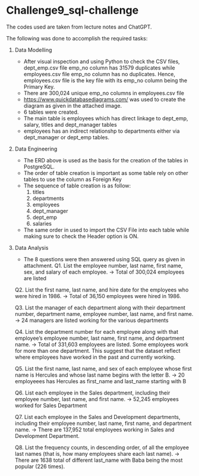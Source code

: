 # Challenge9_sql-challenge

The codes used are taken from lecture notes and ChatGPT.

The following was done to accomplish the required tasks:
1. Data Modelling
   - After visual inspection and using Python to check the CSV files, dept_emp.csv file emp_no column has 31579 duplicates
     while employees.csv file emp_no column has no duplicates.  Hence, employees.csv file is the key file with its emp_no column
     being the Primary Key.
   - There are 300,024 unique emp_no columns in employees.csv file
   - https://www.quickdatabasediagrams.com/ was used to create the diagram as given in the attached image.
   - 6 tables were created.  
   - The main table is employees which has direct linkage to dept_emp, salary, titles and dept_manager tables
   - employees has an indirect relationshp to departments either via dept_manager or dept_emp tables.


2. Data Engineering
   - The ERD above is used as the basis for the creation of the tables in PostgreSQL.
   - The order of table creation is important as some table rely on other tables to use the column as Foreign Key
   - The sequence of table creation is as follow:
     1.  titles
     2. departments
     3. employees
     4. dept_manager
     5. dept_emp
     6. salaries
   - The same order in used to import the CSV File into each table while making sure to check the Header option is ON.


3. Data Analysis
   - The 8 questions were then answered using SQL query as given in attachment.
   Q1. List the employee number, last name, first name, sex, and salary of each employee.
       -> Total of 300,024 employees are listed

   Q2. List the first name, last name, and hire date for the employees who were hired in 1986.
       -> Total of 36,150 employees were hired in 1986.

   Q3. List the manager of each department along with their department number, department name, 
       employee number, last name, and first name.
       -> 24 managers are listed working for the various departments

   Q4. List the department number for each employee along with that employee’s employee number, 
       last name, first name, and department name.
       -> Total of 331,603 employees are listed.  Some employees work for more than one department.
          This suggest that the dataset reflect where employees have worked in the past and currently working.

   Q5. List the first name, last name, and sex of each employee whose first name is Hercules and 
       whose last name begins with the letter B.
       -> 20 employeees has Hercules as first_name and last_name starting with B

   Q6. List each employee in the Sales department, including their employee number, last name, and first name.
       -> 52,245 employees worked for Sales Department

   Q7. List each employee in the Sales and Development departments, including their employee number, 
       last name, first name, and department name.
       -> There are 137,952 total employees working in Sales and Development Department.

   Q8. List the frequency counts, in descending order, of all the employee last names 
       (that is, how many employees share each last name).
      -> There are 1638 total of different last_name with Baba being the most popular (226 times).